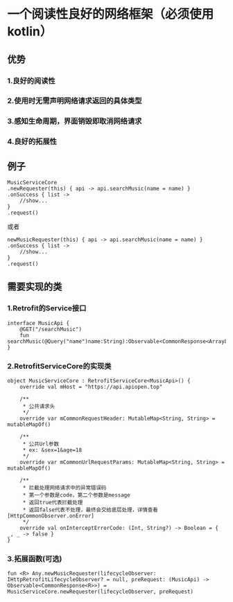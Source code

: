 # 一个阅读性良好的网络框架（必须使用kotlin）

## 优势
### 1.良好的阅读性
### 2.使用时无需声明网络请求返回的具体类型
### 3.感知生命周期，界面销毁即取消网络请求
### 4.良好的拓展性

## 例子
    MusicServiceCore
    .newRequester(this) { api -> api.searchMusic(name = name) }
    .onSuccess { list ->
        //show...
    }
    .request()
    
或者
    
    newMusicRequester(this) { api -> api.searchMusic(name = name) }
    .onSuccess { list ->
        //show...
    }
    .request()
    
## 需要实现的类
### 1.Retrofit的Service接口
    interface MusicApi {
        @GET("/searchMusic")
        fun searchMusic(@Query("name")name:String):Observable<CommonResponse<ArrayList<SearchMusic.Item>>>
    }
    
### 2.RetrofitServiceCore的实现类
    object MusicServiceCore : RetrofitServiceCore<MusicApi>() {
        override val mHost = "https://api.apiopen.top"

        /**
         * 公共请求头
         */
        override var mCommonRequestHeader: MutableMap<String, String> = mutableMapOf()

        /**
         * 公共Url参数
         * ex: &sex=1&age=18
         */
        override var mCommonUrlRequestParams: MutableMap<String, String> = mutableMapOf()

        /**
         * 拦截处理网络请求中的异常错误码
         * 第一个参数是code，第二个参数是message
         * 返回true代表拦截处理
         * 返回false代表不处理，最终会交给底层处理，详情查看[HttpCommonObserver.onError]
         */
        override val onInterceptErrorCode: (Int, String?) -> Boolean = { _, _ -> false }
    }
### 3.拓展函数(可选)
    fun <R> Any.newMusicRequester(lifecycleObserver: IHttpRetrofitLifecycleObserver? = null, preRequest: (MusicApi) -> Observable<CommonResponse<R>>) = MusicServiceCore.newRequester(lifecycleObserver, preRequest)

